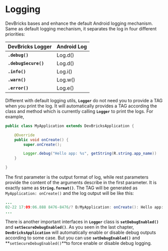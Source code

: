 # Logging
DevBricks bases and enhance the default Android logging mechanism. Same as default logging mechanism, it separates the log in four different priorities:

DevBricks Logger        | Android Log
:---                    | :-------
**`.debug()`**          | Log.d()
**`.debugSecure()`**    | Log.d()
**`.info()`**           | Log.i()
**`.warn()`**           | Log.w()
**`.error()`**          | Log.e()

Different with default logging utils, **`Logger`** do not need you to provide a TAG when you print the log. It will automatically provides a TAG according the class and method which is currently calling **`Logger`** to print the logs. For example,
```java
public class MyApplication extends DevBricksApplication {

	@Override
	public void onCreate() {
		super.onCreate();

		Logger.debug("Hello app: %s", getString(R.string.app_name))
	}

}
```
The first parameter is the output format of log, while rest parameters provide the content of the arguments describe in the first parameter. It is exactly same as **`String.format()`**. The TAG will be generated as `MyApplication: onCreate()` and the log output will be like this:
```java
...
02-22 17:09:06.888 8476-8476/? D/MyApplication: onCreate(): Hello app: MyApplication
...
```
There is another important interfaces in **`Logger`** class is **`setDebugEnabled()`** and **`setSecureDebugEnabled()`**. As you seen in the last chapter, **`DevBricksApplication`** will automatically enable or disable debug outputs according to some case. But you can use **`setDebugEnabled()`** and **`setSecureDebugEnabled()`**to force enable or disable debug logging.
